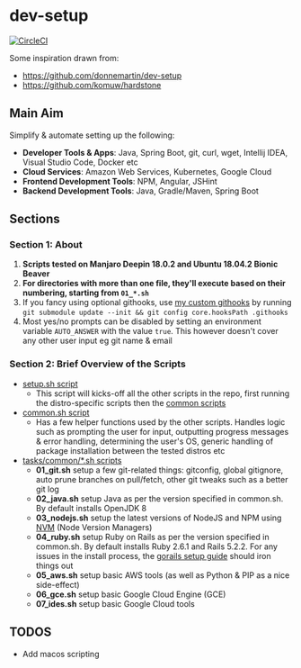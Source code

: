 dev-setup
============

[![CircleCI](https://circleci.com/gh/stephen2m/dev-setup/tree/master.svg?style=svg)](https://circleci.com/gh/stephen2m/dev-setup/tree/master)

Some inspiration drawn from:
- https://github.com/donnemartin/dev-setup
- https://github.com/komuw/hardstone

## Main Aim

Simplify & automate setting up the following:

* **Developer Tools & Apps**: Java, Spring Boot, git, curl, wget, Intellij IDEA, Visual Studio Code, Docker etc
* **Cloud Services**: Amazon Web Services, Kubernetes, Google Cloud
* **Frontend Development Tools**: NPM, Angular, JSHint
* **Backend Development Tools**: Java, Gradle/Maven, Spring Boot

## Sections

### Section 1: About

1. **Scripts tested on Manjaro Deepin 18.0.2 and Ubuntu 18.04.2 Bionic Beaver**
1. **For directories with more than one file, they'll execute based on their numbering, starting from `01_*.sh`**
3. If you fancy using optional githooks, use [my custom githooks](https://github.com/stephen2m/githooks) by running `git submodule update --init && git config core.hooksPath .githooks`
4. Most yes/no prompts can be disabled by setting an environment variable `AUTO_ANSWER` with the value `true`.
   This however doesn't cover any other user input eg git name & email

### Section 2: Brief Overview of the Scripts 

* [setup.sh script](#setup-script)
    * This script will kicks-off all the other scripts in the repo, first running the distro-specific scripts then the [common scripts](#common-tasks-scripts)
* [common.sh script](#common-script)
    * Has a few helper functions used by the other scripts.  Handles logic such as prompting the user for input, outputting progress messages & error handling, determining the user's OS, generic handling of package installation between the tested distros etc
* [tasks/common/*.sh scripts](#common-tasks-scripts)
    * **01_git.sh** setup a few git-related things: gitconfig, global gitignore, auto prune branches on pull/fetch, other git tweaks such as a better git log
    * **02_java.sh** setup Java as per the version specified in common.sh.  By default installs OpenJDK 8
    * **03_nodejs.sh** setup the latest versions of NodeJS and NPM using [NVM](https://github.com/creationix/nvm) (Node Version Managers)
    * **04_ruby.sh** setup Ruby on Rails as per the version specified in common.sh.  By default installs Ruby 2.6.1 and Rails 5.2.2.
      For any issues in the install process, the [gorails setup guide](https://gorails.com/setup) should iron things out
    * **05_aws.sh** setup basic AWS tools (as well as Python & PIP as a nice side-effect)
    * **06_gce.sh** setup basic Google Cloud Engine (GCE)
    * **07_ides.sh** setup basic Google Cloud tools

## TODOS
- Add macos scripting
